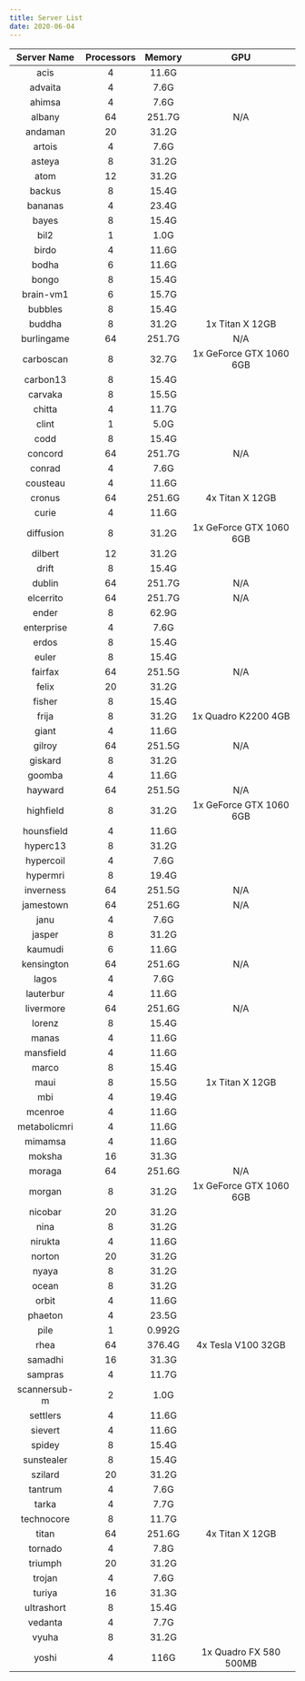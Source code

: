 ```yaml
---
title: Server List
date: 2020-06-04
---
```


| **Server Name**  | **Processors**  | **Memory**  |  		**GPU**  
|     :---:    	 |     :---:  	   |    :---:    |    		 :---:              
|    acis  	     |        4        |    11.6G    |    
|    advaita      |        4        |     7.6G    |    
|    ahimsa       |        4        |     7.6G    |    
|    albany       |       64        |   251.7G    |    N/A
|    andaman      |       20        |    31.2G    |    
|    artois       |        4        |     7.6G    |    
|    asteya       |        8        |    31.2G    |    
|    atom         |       12        |    31.2G    |    
|    backus       |        8        |    15.4G    |    
|    bananas      |        4        |    23.4G    |    
|    bayes        |        8        |    15.4G    |    
|    bil2         |        1        |   	 1.0G    |    
|    birdo        |        4        |    11.6G    |    
|    bodha        |        6        |    11.6G    |    
|    bongo        |        8        |    15.4G    |    
|    brain-vm1    |        6        |    15.7G    |    
|    bubbles      |        8        |    15.4G    |    
|    buddha       |        8        |    31.2G    |    	1x Titan X 12GB
|    burlingame   |       64        |   251.7G    |    N/A
|    carboscan    |        8        |    32.7G    |  1x GeForce GTX 1060 6GB 
|    carbon13     |        8        |    15.4G    |    
|    carvaka      |        8        |    15.5G    |    
|    chitta       |        4        |    11.7G    |    
|    clint        |        1        |     5.0G    |    
|    codd         |        8        |    15.4G    |    
|    concord      |       64        |   251.7G    |    N/A
|    conrad       |        4        |     7.6G    |    
|    cousteau     |        4        |    11.6G    |    
|    cronus       |       64        |   251.6G    |  	 4x Titan X 12GB 
|    curie        |        4        |    11.6G    |    
|    diffusion    |        8        |    31.2G    |  1x GeForce GTX 1060 6GB   
|    dilbert      |       12        |    31.2G    |    
|    drift        |        8        |    15.4G    |    
|    dublin       |       64        |   251.7G    |    N/A
|    elcerrito    |       64        |   251.7G    |    N/A
|    ender        |        8        |    62.9G    |    
|    enterprise   |        4        |     7.6G    |    
|    erdos        |        8        |    15.4G    |    
|    euler        |        8        |    15.4G    |    
|    fairfax      |       64        |   251.5G    |    N/A
|    felix        |       20        |    31.2G    |    
|    fisher       |        8        |    15.4G    |    
|    frija        |        8        |    31.2G    |  1x Quadro K2200 4GB
|    giant        |        4        |    11.6G    |    
|    gilroy       |       64        |   251.5G    |    N/A
|    giskard      |        8        |    31.2G    |    
|    goomba       |        4        |    11.6G    |    
|    hayward      |       64        |   251.5G    |    N/A
|    highfield    |        8        |    31.2G    |  1x GeForce GTX 1060 6GB 
|    hounsfield   |        4        |    11.6G    |    
|    hyperc13     |        8        |    31.2G    |    
|    hypercoil    |        4        |     7.6G    |    
|    hypermri     |        8        |    19.4G    |    
|    inverness    |       64        |   251.5G    |    N/A
|    jamestown    |       64        |   251.6G    |    N/A
|    janu         |        4        |     7.6G    |    
|    jasper       |        8        |    31.2G    |    
|    kaumudi      |        6        |    11.6G    |    
|    kensington   |       64        |   251.6G    |    N/A
|    lagos        |        4        |     7.6G    |    
|    lauterbur    |        4        |    11.6G    |    
|    livermore    |       64        |   251.6G    |    N/A
|    lorenz       |        8        |    15.4G    |    
|    manas        |        4        |    11.6G    |    
|    mansfield    |        4        |    11.6G    |    
|    marco        |        8        |    15.4G    |    
|    maui         |        8        |    15.5G    |   	1x Titan X 12GB
|    mbi          |        4        |    19.4G    |    
|    mcenroe      |        4        |    11.6G    |    
|    metabolicmri |        4        |    11.6G    |    
|    mimamsa      |        4        |    11.6G    |    
|    moksha       |       16        |    31.3G    |    
|    moraga       |       64        |   251.6G    |    N/A
|    morgan       |        8        |    31.2G    |  1x GeForce GTX 1060 6GB
|    nicobar      |       20        |    31.2G    |    
|    nina         |        8        |    31.2G    |    
|    nirukta      |        4        |    11.6G    |    
|    norton       |       20        |    31.2G    |    
|    nyaya        |        8        |    31.2G    |    
|    ocean        |        8        |    31.2G    |    
|    orbit        |        4        |    11.6G    |    
|    phaeton      |        4        |    23.5G    |    
|    pile         |        1        |   0.992G    |    
|    rhea         |       64        |   376.4G    |    4x Tesla V100 32GB
|    samadhi      |       16        |    31.3G    |    
|    sampras      |        4        |    11.7G    |    
|    scannersub-m |        2        |     1.0G    |    
|    settlers     |        4        |    11.6G    |    
|    sievert      |        4        |    11.6G    |    
|    spidey       |        8        |    15.4G    |    
|    sunstealer   |        8        |    15.4G    |    
|    szilard      |       20        |    31.2G    |    
|    tantrum      |        4        |     7.6G    |    
|    tarka        |        4        |     7.7G    |    
|    technocore   |        8        |    11.7G    |    
|    titan        |       64        |   251.6G    |   	 4x Titan X 12GB  
|    tornado      |        4        |     7.8G    |    
|    triumph      |       20        |    31.2G    |    
|    trojan       |        4        |     7.6G    |    
|    turiya       |       16        |    31.3G    |    
|    ultrashort   |        8        |    15.4G    |    
|    vedanta      |        4        |     7.7G    |    
|    vyuha        |        8        |    31.2G    |    
|    yoshi        |        4        |    116G     |    1x Quadro FX 580 500MB
 
